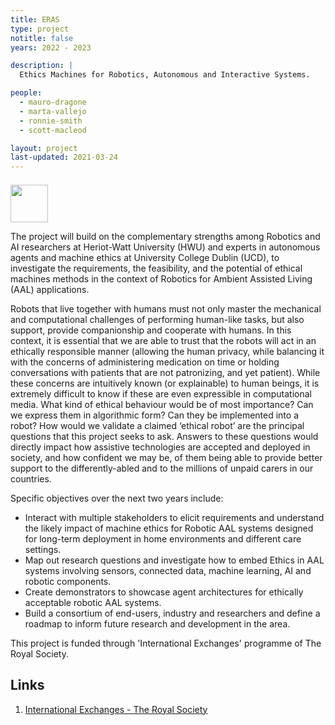 ```yaml
---
title: ERAS
type: project
notitle: false
years: 2022 - 2023

description: |
  Ethics Machines for Robotics, Autonomous and Interactive Systems.

people:
  - mauro-dragone
  - marta-vallejo
  - ronnie-smith
  - scott-macleod

layout: project
last-updated: 2021-03-24
---
```


<img style="padding-top:5pt;" src="https://care.hw.ac.uk/img/logos/royal-society.png" height="60pt">

<!--## About -->

<p>
The project will build on the complementary strengths among Robotics and AI researchers at Heriot-Watt University (HWU) and experts in autonomous agents and machine ethics at University College Dublin (UCD), to investigate the requirements, the feasibility, and the potential of ethical machines methods in the context of Robotics for Ambient Assisted Living (AAL) applications.
</p>

<p>
Robots that live together with humans must not only master the mechanical and computational challenges of performing human-like tasks, but also support, provide companionship and cooperate with humans. In this context, it is essential that we are able to trust that the robots will act in an ethically responsible manner (allowing the human privacy, while balancing it with the concerns of administering medication on time or holding conversations with patients that are not patronizing, and yet patient). While these concerns are intuitively known (or explainable) to human beings, it is extremely difficult to know if these are even expressible in computational media. What kind of ethical behaviour would be of most importance? Can we express them in algorithmic form? Can they be implemented into a robot? How would we validate a claimed ‘ethical robot’ are the principal questions that this project seeks to ask. Answers to these questions would directly impact how assistive technologies are accepted and deployed in society, and how confident we may be, of them being able to provide better support to the differently-abled and to the millions of unpaid carers in our countries.
</p>

<p>
Specific objectives over the next two years include:
<ul>
  <li>Interact with multiple stakeholders to elicit requirements and understand the likely impact of machine ethics for Robotic AAL systems designed for long-term deployment in home environments and different care settings.</li>
  <li>Map out research questions and investigate how to embed Ethics in AAL systems involving sensors, connected data, machine learning, AI and robotic components.</li>
  <li>Create demonstrators to showcase agent architectures for ethically acceptable robotic AAL systems.</li>
  <li>Build a consortium of end-users, industry and researchers and define a roadmap to inform future research and development in the area.</li>
</ul>
</p>

This project is funded through 'International Exchanges' programme of The Royal Society.

## Links

1. <a href="https://royalsociety.org/grants-schemes-awards/grants/international-exchanges/">International Exchanges - The Royal Society</a>